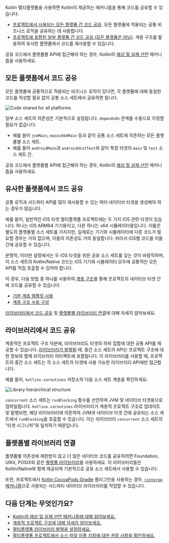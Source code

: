 [//]: # (title: 플랫폼 간 코드 공유)

Kotlin 멀티플랫폼을 사용하면 Kotlin이 제공하는 메커니즘을 통해 코드를 공유할 수 있습니다:
 
* [프로젝트에서 사용되는 모든 플랫폼 간 코드 공유](#share-code-on-all-platforms). 모든 플랫폼에 적용되는 공통 비즈니스 로직을 공유하는 데 사용합니다.
* [프로젝트에 포함된 일부 플랫폼 간 코드 공유 (모든 플랫폼은 아님)](#share-code-on-similar-platforms). 계층 구조를 활용하여 유사한 플랫폼에서 코드를 재사용할 수 있습니다.

공유 코드에서 플랫폼별 API에 접근해야 하는 경우, Kotlin의 [예상 및 실제 선언](multiplatform-expect-actual.md) 메커니즘을 사용하세요.

## 모든 플랫폼에서 코드 공유

모든 플랫폼에 공통적으로 적용되는 비즈니스 로직이 있다면, 각 플랫폼에 대해 동일한 코드를 작성할 필요 없이 공통 소스 세트에서 공유하면 됩니다.

![Code shared for all platforms](flat-structure.svg)

일부 소스 세트의 의존성은 기본적으로 설정됩니다. `dependsOn` 관계를 수동으로 지정할 필요가 없습니다:
* 예를 들어 `jvmMain`, `macosX64Main` 등과 같이 공통 소스 세트에 의존하는 모든 플랫폼별 소스 세트.
* 예를 들어 `androidMain`과 `androidUnitTest`와 같이 특정 타겟의 `main` 및 `test` 소스 세트 간.

공유 코드에서 플랫폼별 API에 접근해야 하는 경우, Kotlin의 [예상 및 실제 선언](multiplatform-expect-actual.md) 메커니즘을 사용하세요.

## 유사한 플랫폼에서 코드 공유

공통 로직과 서드파티 API를 많이 재사용할 수 있는 여러 네이티브 타겟을 생성해야 하는 경우가 많습니다.

예를 들어, 일반적인 iOS 타겟 멀티플랫폼 프로젝트에는 두 가지 iOS 관련 타겟이 있습니다: 하나는 iOS ARM64 기기용이고, 다른 하나는 x64 시뮬레이터용입니다. 이들은 별도의 플랫폼별 소스 세트를 가지지만, 실제로는 기기와 시뮬레이터에 다른 코드가 필요할 경우는 거의 없으며, 이들의 의존성도 거의 동일합니다. 따라서 iOS별 코드를 이들 간에 공유할 수 있습니다.

분명히, 이러한 설정에서는 두 iOS 타겟을 위한 공유 소스 세트를 갖는 것이 바람직하며, 이 소스 세트의 Kotlin/Native 코드는 iOS 기기와 시뮬레이터 모두에 공통적인 모든 API를 직접 호출할 수 있어야 합니다.

이 경우, 다음 방법 중 하나를 사용하여 [계층 구조](multiplatform-hierarchy.md)를 통해 프로젝트의 네이티브 타겟 간에 코드를 공유할 수 있습니다:

* [기본 계층 템플릿 사용](multiplatform-hierarchy.md#default-hierarchy-template)
* [계층 구조 수동 구성](multiplatform-hierarchy.md#manual-configuration)

[라이브러리에서 코드 공유](#share-code-in-libraries) 및 [플랫폼별 라이브러리 연결](#connect-platform-specific-libraries)에 대해 자세히 알아보세요.

## 라이브러리에서 코드 공유

계층적인 프로젝트 구조 덕분에, 라이브러리도 타겟의 하위 집합에 대한 공통 API를 제공할 수 있습니다. [라이브러리가 발행될](multiplatform-publish-lib-setup.md) 때, 중간 소스 세트의 API는 프로젝트 구조에 대한 정보와 함께 라이브러리 아티팩트에 포함됩니다. 이 라이브러리를 사용할 때, 프로젝트의 중간 소스 세트는 각 소스 세트의 타겟에 사용 가능한 라이브러리 API에만 접근합니다.

예를 들어, `kotlinx.coroutines` 저장소의 다음 소스 세트 계층을 확인하세요:

![Library hierarchical structure](lib-hierarchical-structure.svg)

`concurrent` 소스 세트는 `runBlocking` 함수를 선언하며 JVM 및 네이티브 타겟용으로 컴파일됩니다. `kotlinx.coroutines` 라이브러리가 계층적 프로젝트 구조로 업데이트 및 발행되면, 해당 라이브러리에 의존하여 JVM과 네이티브 타겟 간에 공유되는 소스 세트에서 `runBlocking`을 호출할 수 있습니다. 이는 라이브러리 `concurrent` 소스 세트의 "타겟 시그니처"와 일치하기 때문입니다.

## 플랫폼별 라이브러리 연결

플랫폼별 의존성에 제한받지 않고 더 많은 네이티브 코드를 공유하려면 Foundation, UIKit, POSIX와 같은 [플랫폼 라이브러리](https://kotlinlang.org/docs/native-platform-libs.html)를 사용하세요. 이 라이브러리들은 Kotlin/Native와 함께 제공되며 기본적으로 공유 소스 세트에서 사용할 수 있습니다.

또한, 프로젝트에서 [Kotlin CocoaPods Gradle](multiplatform-cocoapods-overview.md) 플러그인을 사용하는 경우, [`cinterop` 메커니즘](https://kotlinlang.org/docs/native-c-interop.html)으로 사용되는 서드파티 네이티브 라이브러리를 작업할 수 있습니다.

## 다음 단계는 무엇인가요?

* [Kotlin의 예상 및 실제 선언 메커니즘에 대해 읽어보세요.](multiplatform-expect-actual.md)
* [계층적 프로젝트 구조에 대해 자세히 알아보세요.](multiplatform-hierarchy.md)
* [멀티플랫폼 라이브러리 발행을 설정하세요.](multiplatform-publish-lib-setup.md)
* [멀티플랫폼 프로젝트에서 소스 파일 이름 지정에 대한 권장 사항을 확인하세요.](https://kotlinlang.org/docs/coding-conventions.html#source-file-names)